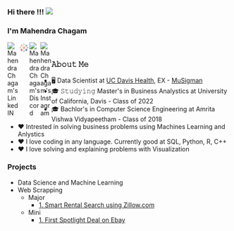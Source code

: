 ### Hi there !!! <img src="https://media.giphy.com/media/hvRJCLFzcasrR4ia7z/giphy.gif" width="25px">
### I'm Mahendra Chagam
<a href="https://www.linkedin.com/in/mahendra-chagam/">
  <img align="left" alt="Mahendra Chagam's LinkedIN" width="25px" src="https://raw.githubusercontent.com/peterthehan/peterthehan/master/assets/linkedin.svg" />
</a>
<a href="https://public.tableau.com/app/profile/mahendra.chagam">
  <img align="left" alt="Mahendra Chagam's Tableau" width="25px" src="https://github.com/ChagamMahendra/Sources/blob/main/tableau.png" />
</a>
<a href="https://discord.gg/SW2xJyQm">
  <img align="left" alt="Mahendra Chagam's Discord" width="25px" src="https://raw.githubusercontent.com/peterthehan/peterthehan/master/assets/discord.svg" />
</a>
<a href="https://www.instagram.com/mahendra_chagam/">
  <img align="left" alt="Mahendra Chagam's Instagram" width="25px" src="https://raw.githubusercontent.com/hussainweb/hussainweb/main/icons/instagram.png" />
</a>
<br>

### 𝙰𝚋𝚘𝚞𝚝 𝙼𝚎
- 🖥 Data Scientist at <a href="https://health.ucdavis.edu/welcome/index.html">UC Davis Health</a>, EX - <a href=https://www.mu-sigma.com/>MuSigman</a>
- 🎓 𝚂𝚝𝚞𝚍𝚢𝚒𝚗𝚐 Master's in Business Analystics at University of California, Davis - Class of 2022
- 🎓 Bachlor's in Computer Science Engineering at Amrita Vishwa Vidyapeetham - Class of 2018
- ❤️ Intrested in solving business problems using Machines Learning and Anlystics
- ❤️ I love coding in any language. Currently good at SQL, Python, R, C++
- ❤️ I love solving and explaining problems with Visualization

### Projects
<ul>
  <li>Data Science and Machine Learning</li>
  <li>Web Scrapping
    <ul>
      <li>Major
      <ul><li>
      <a href="https://github.com/ChagamMahendra/Web-Scrapping/blob/Smart-Rental-Listing-searh-using-Zillow/Zillow%20Rental%20Listing%20Search.ipynb"> 1. Smart Rental Search using Zillow.com</a>
      </li></ul>
      </li>
      <li>Mini
      <ul><li>
      <a href="https://github.com/ChagamMahendra/Web-Scrapping/blob/First-Spotlight-Deal-on-Ebay/First%20Spotlight%20Deal%20on%20Ebay.ipynb"> 1. First Spotlight Deal on Ebay</a>
      </li></ul>
      </li>
    </ul>
  </li>
</ul>






